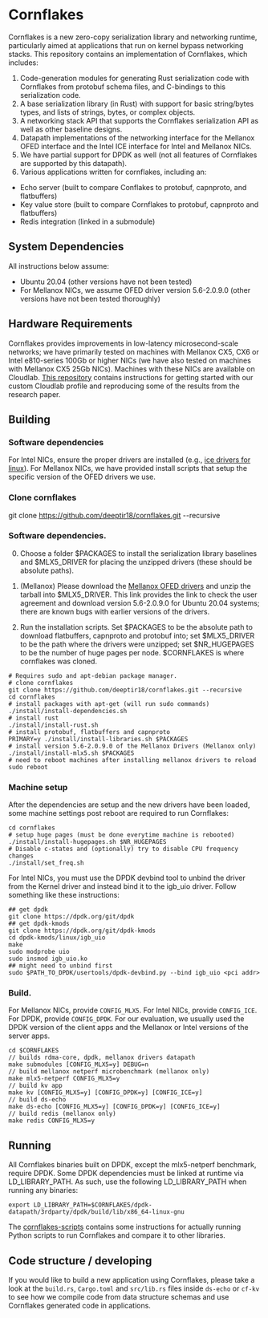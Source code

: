 # Cornflakes
Cornflakes is a new zero-copy serialization library and networking runtime, particularly
aimed at applications that run on kernel bypass networking stacks. This
repository contains an implementation of Cornflakes, which includes:
1. Code-generation modules for generating Rust serialization code with
   Cornflakes from protobuf schema files, and C-bindings to this serialization
   code.
2. A base serialization library (in Rust) with support for basic string/bytes
   types, and lists of strings, bytes, or complex objects.
3. A networking stack API that supports the Cornflakes serialization API as well
   as other baseline designs.
4. Datapath implementations of the networking interface for the Mellanox OFED interface
   and the Intel ICE interface for Intel and Mellanox NICs.
5. We have partial support for DPDK as well (not all features of Cornflakes are
   supported by this datapath).
6. Various applications written for cornflakes, including an:
- Echo server (built to compare Conflakes to protobuf, capnproto, and
  flatbuffers) 
- Key value store (built to compare Cornflakes to protobuf, capnproto and
  flatbuffers)
- Redis integration (linked in a submodule)


## System Dependencies
All instructions below assume:
- Ubuntu 20.04 (other versions have not been tested)
- For Mellanox NICs, we assume OFED driver version 5.6-2.0.9.0 (other versions
  have not been tested thoroughly)

## Hardware Requirements
Cornflakes provides improvements in low-latency microsecond-scale networks; we
have primarily tested on machines with Mellanox CX5, CX6 or Intel e810-series
100Gb or higher NICs (we have also tested on machines with Mellanox CX5 25Gb
NICs). Machines with these NICs are available on Cloudlab.
[This repository](https://github.com/deeptir18/cornflakes-scripts/) contains
instructions for getting started with our custom Cloudlab profile and
reproducing some of the results from the research paper.

## Building
### Software dependencies
For Intel NICs, ensure the proper drivers are installed (e.g., [ice drivers for
linux](https://www.intel.com/content/www/us/en/download/19630/intel-network-adapter-driver-for-e810-series-devices-under-linux.html)).
For Mellanox NICs, we have provided install scripts that setup the specific
version of the OFED drivers we use.

### Clone cornflakes
git clone https://github.com/deeptir18/cornflakes.git --recursive

### Software dependencies.
0. Choose a folder $PACKAGES to install the serialization library baselines and
   $MLX5_DRIVER for placing the unzipped drivers (these should be absolute
paths).

1. (Mellanox) Please download the [Mellanox OFED
   drivers](https://developer.nvidia.com/networking/mlnx-ofed-eula?mtag=linux_sw_drivers&mrequest=downloads&mtype=ofed&mver=MLNX_OFED-5.6-2.0.9.0&mname=MLNX_OFED_LINUX-5.6-2.0.9.0-ubuntu20.04-x86_64.tgz)
and unzip the tarball into $MLX5_DRIVER. This link provides the link to check the user agreement and download version 5.6-2.0.9.0 for Ubuntu 20.04 systems; there are known bugs with earlier versions of the drivers.

2. Run the installation scripts. Set $PACKAGES to be the absolute path to
   download flatbuffers, capnproto and protobuf into; set $MLX5_DRIVER to be the
path where the drivers were unzipped; set $NR_HUGEPAGES to be the number of
huge pages per node. $CORNFLAKES is where cornflakes was cloned.
```
# Requires sudo and apt-debian package manager.
# clone cornflakes
git clone https://github.com/deeptir18/cornflakes.git --recursive
cd cornflakes
# install packages with apt-get (will run sudo commands)
./install/install-dependencies.sh
# install rust
./install/install-rust.sh
# install protobuf, flatbuffers and capnproto
PRIMARY=y ./install/install-libraries.sh $PACKAGES
# install version 5.6-2.0.9.0 of the Mellanox Drivers (Mellanox only)
./install/install-mlx5.sh $PACKAGES
# need to reboot machines after installing mellanox drivers to reload
sudo reboot
```

### Machine setup
After the dependencies are setup and the new drivers have been loaded, some
machine settings post reboot are required to run Cornflakes:
```
cd cornflakes
# setup huge pages (must be done everytime machine is rebooted)
./install/install-hugepages.sh $NR_HUGEPAGES
# Disable c-states and (optionally) try to disable CPU frequency changes
./install/set_freq.sh
```

For Intel NICs, you must use the DPDK devbind tool to unbind the driver from the
Kernel driver and instead bind it to the igb_uio driver. Follow something like
these instructions:
```
## get dpdk
git clone https://dpdk.org/git/dpdk
## get dpdk-kmods
git clone https://dpdk.org/git/dpdk-kmods
cd dpdk-kmods/linux/igb_uio
make
sudo modprobe uio
sudo insmod igb_uio.ko
## might need to unbind first
sudo $PATH_TO_DPDK/usertools/dpdk-devbind.py --bind igb_uio <pci addr>
```

### Build.
For Mellanox NICs, provide `CONFIG_MLX5`.
For Intel NICs, provide `CONFIG_ICE`.
For DPDK, provide `CONFIG_DPDK`.
For our evaluation, we usually used the DPDK version of the client apps and the
Mellanox or Intel versions of the server apps.
```
cd $CORNFLAKES
// builds rdma-core, dpdk, mellanox drivers datapath
make submodules [CONFIG_MLX5=y] DEBUG=n
// build mellanox netperf microbenchmark (mellanox only)
make mlx5-netperf CONFIG_MLX5=y
// build kv app
make kv [CONFIG_MLX5=y] [CONFIG_DPDK=y] [CONFIG_ICE=y]
// build ds-echo
make ds-echo [CONFIG_MLX5=y] [CONFIG_DPDK=y] [CONFIG_ICE=y]
// build redis (mellanox only)
make redis CONFIG_MLX5=y
```

## Running
All Cornflakes binaries built on DPDK, except the mlx5-netperf benchmark, require
DPDK. Some DPDK dependencies must be linked at runtime via LD_LIBRARY_PATH. As
such, use the following LD_LIBRARY_PATH when running any binaries:
```
export LD_LIBRARY_PATH=$CORNFLAKES/dpdk-datapath/3rdparty/dpdk/build/lib/x86_64-linux-gnu
```

The [cornflakes-scripts](https://github.com/deeptir18/cornflakes-scripts)
contains some instructions for actually running Python scripts to run Cornflakes
and compare it to other libraries.


## Code structure / developing
If you would like to build a new application using Cornflakes, please take a
look at the `build.rs`, `Cargo.toml` and `src/lib.rs` files inside `ds-echo` or
`cf-kv` to see how we compile code from data structure schemas and use
Cornflakes generated code in applications.
